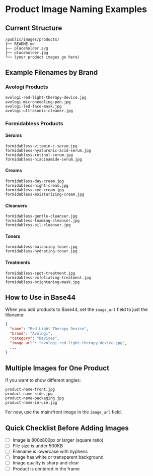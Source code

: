 # Product Image Naming Examples

## Current Structure
```
/public/images/products/
├── README.md
├── placeholder.svg
├── placeholder.jpg
└── (your product images go here)
```

## Example Filenames by Brand

### Avologi Products
```
avologi-red-light-therapy-device.jpg
avologi-microneedling-pen.jpg
avologi-led-face-mask.jpg
avologi-ultrasonic-cleaner.jpg
```

### Formidabless Products

#### Serums
```
formidabless-vitamin-c-serum.jpg
formidabless-hyaluronic-acid-serum.jpg
formidabless-retinol-serum.jpg
formidabless-niacinamide-serum.jpg
```

#### Creams
```
formidabless-day-cream.jpg
formidabless-night-cream.jpg
formidabless-eye-cream.jpg
formidabless-moisturizing-cream.jpg
```

#### Cleansers
```
formidabless-gentle-cleanser.jpg
formidabless-foaming-cleanser.jpg
formidabless-oil-cleanser.jpg
```

#### Toners
```
formidabless-balancing-toner.jpg
formidabless-hydrating-toner.jpg
```

#### Treatments
```
formidabless-spot-treatment.jpg
formidabless-exfoliating-treatment.jpg
formidabless-brightening-mask.jpg
```

## How to Use in Base44

When you add products to Base44, set the `image_url` field to just the filename:

```json
{
  "name": "Red Light Therapy Device",
  "brand": "Avologi",
  "category": "Devices",
  "image_url": "avologi-red-light-therapy-device.jpg",
  ...
}
```

## Multiple Images for One Product

If you want to show different angles:
```
product-name-front.jpg
product-name-side.jpg
product-name-packaging.jpg
product-name-in-use.jpg
```

For now, use the main/front image in the `image_url` field.

## Quick Checklist Before Adding Images

- [ ] Image is 800x800px or larger (square ratio)
- [ ] File size is under 500KB
- [ ] Filename is lowercase with hyphens
- [ ] Image has white or transparent background
- [ ] Image quality is sharp and clear
- [ ] Product is centered in the frame
